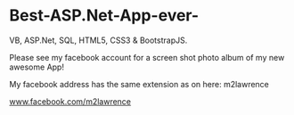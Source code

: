 # Best-ASP.Net-App-ever-
VB, ASP.Net, SQL, HTML5, CSS3 & BootstrapJS.

Please see my facebook account for a screen shot 
photo album of my new awesome App!

My facebook address has the same extension as on 
here: m2lawrence

www.facebook.com/m2lawrence 

